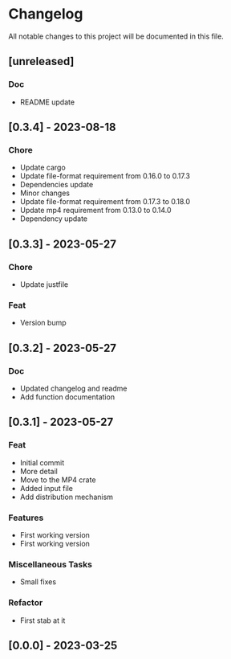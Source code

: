 # Changelog

All notable changes to this project will be documented in this file.

## [unreleased]

### Doc

- README update

## [0.3.4] - 2023-08-18

### Chore

- Update cargo
- Update file-format requirement from 0.16.0 to 0.17.3
- Dependencies update
- Minor changes
- Update file-format requirement from 0.17.3 to 0.18.0
- Update mp4 requirement from 0.13.0 to 0.14.0
- Dependency update

## [0.3.3] - 2023-05-27

### Chore

- Update justfile

### Feat

- Version bump

## [0.3.2] - 2023-05-27

### Doc

- Updated changelog and readme
- Add function documentation

## [0.3.1] - 2023-05-27

### Feat

- Initial commit
- More detail
- Move to the MP4 crate
- Added input file
- Add distribution mechanism

### Features

- First working version
- First working version

### Miscellaneous Tasks

- Small fixes

### Refactor

- First stab at it

## [0.0.0] - 2023-03-25

<!-- generated by git-cliff -->
